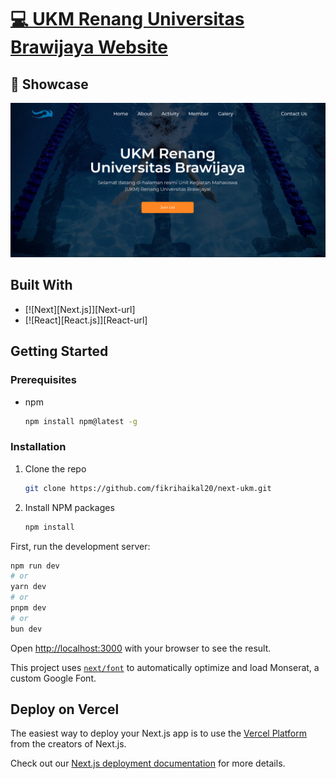 # [💻 UKM Renang Universitas Brawijaya Website](https://next-ukm.vercel.app/)

## 📸 Showcase
<p align="center">
<img src="./public/demo.PNG" width="600"><br>
</p>

## Built With

* [![Next][Next.js]][Next-url]
* [![React][React.js]][React-url]

## Getting Started

### Prerequisites

* npm
  ```sh
  npm install npm@latest -g
  ```

### Installation

1. Clone the repo
   ```sh
   git clone https://github.com/fikrihaikal20/next-ukm.git
   ```
2. Install NPM packages
   ```sh
   npm install
   ```

First, run the development server:

```bash
npm run dev
# or
yarn dev
# or
pnpm dev
# or
bun dev
```

Open [http://localhost:3000](http://localhost:3000) with your browser to see the result.

This project uses [`next/font`](https://nextjs.org/docs/basic-features/font-optimization) to automatically optimize and load Monserat, a custom Google Font.

## Deploy on Vercel

The easiest way to deploy your Next.js app is to use the [Vercel Platform](https://vercel.com/new?utm_medium=default-template&filter=next.js&utm_source=create-next-app&utm_campaign=create-next-app-readme) from the creators of Next.js.

Check out our [Next.js deployment documentation](https://nextjs.org/docs/deployment) for more details.
